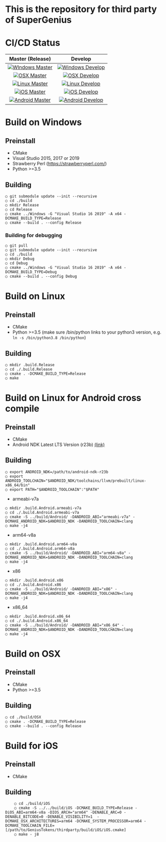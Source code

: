 This is the repository for third party of SuperGenius
===================================

# CI/CD Status
|                                                                                                Master (Release)                                                                                                 | Develop  |
|:---------------------------------------------------------------------------------------------------------------------------------------------------------------------------------------------------------------:|:-------------:|
| [![WIndows Master](https://github.com/GeniusVentures/thirdparty/actions/workflows/Windows-cmake.yml/badge.svg?branch=master)](https://github.com/GeniusVentures/thirdparty/actions/workflows/Windows-cmake.yml) |[![Windows Develop](https://github.com/GeniusVentures/thirdparty/actions/workflows/Windows-cmake.yml/badge.svg?branch=develop)](https://github.com/GeniusVentures/thirdparty/actions/workflows/Windows-cmake.yml)
|       [![OSX Master](https://github.com/GeniusVentures/thirdparty/actions/workflows/OSX-cmake.yml/badge.svg?branch=master)](https://github.com/GeniusVentures/thirdparty/actions/workflows/OSX-cmake.yml)       |[![OSX Develop](https://github.com/GeniusVentures/thirdparty/actions/workflows/OSX-cmake.yml/badge.svg?branch=develop)](https://github.com/GeniusVentures/thirdparty/actions/workflows/OSX-cmake.yml)
|    [![Linux Master](https://github.com/GeniusVentures/thirdparty/actions/workflows/Linux-cmake.yml/badge.svg?branch=master)](https://github.com/GeniusVentures/thirdparty/actions/workflows/Linux-cmake.yml)    |[![Linux Develop](https://github.com/GeniusVentures/thirdparty/actions/workflows/Linux-cmake.yml/badge.svg?branch=develop)](https://github.com/GeniusVentures/thirdparty/actions/workflows/Linux-cmake.yml)
|       [![iOS Master](https://github.com/GeniusVentures/thirdparty/actions/workflows/iOS-cmake.yml/badge.svg?branch=master)](https://github.com/GeniusVentures/thirdparty/actions/workflows/iOS-cmake.yml)       |[![iOS Develop](https://github.com/GeniusVentures/thirdparty/actions/workflows/iOS-cmake.yml/badge.svg?branch=develop)](https://github.com/GeniusVentures/thirdparty/actions/workflows/iOS-cmake.yml)
| [![Android Master](https://github.com/GeniusVentures/thirdparty/actions/workflows/Andorid-cmake.yml/badge.svg?branch=master)](https://github.com/GeniusVentures/thirdparty/actions/workflows/Android-cmake.yml) |[![Android Develop](https://github.com/GeniusVentures/thirdparty/actions/workflows/Android-cmake.yml/badge.svg?branch=develop)](https://github.com/GeniusVentures/thirdparty/actions/workflows/Android-cmake.yml)


# Build on Windows

## Preinstall
- CMake
- Visual Studio 2015, 2017 or 2019
- Strawberry Perl (https://strawberryperl.com/)
- Python >=3.5
## Building
    ○ git submodule update --init --recursive
    ○ cd ./build
    ○ mkdir Release
    ○ cd Release
    ○ cmake ../Windows -G "Visual Studio 16 2019" -A x64 -DCMAKE_BUILD_TYPE=Release
    ○ cmake --build . --config Release

### Building for debugging
	○ git pull
	○ git submodule update --init --recursive
	○ cd ./build
	○ mkdir Debug
	○ cd Debug
	○ cmake ../Windows -G "Visual Studio 16 2019" -A x64 -DCMAKE_BUILD_TYPE=Debug
	○ cmake --build . --config Debug
# Build on Linux
## Preinstall
- CMake
- Python >=3.5 (make sure /bin/python links to your python3 version, e.g. `ln -s /bin/python3.8 /bin/python`)
## Building
	○ mkdir .build.Release
	○ cd ./.build.Release
	○ cmake . -DCMAKE_BUILD_TYPE=Release
	○ make
# Build on Linux for Android cross compile
## Preinstall
- CMake
- Android NDK Latest LTS Version (r23b) [(link)](https://developer.android.com/ndk/downloads#lts-downloads)
## Building
	○ export ANDROID_NDK=/path/to/android-ndk-r23b
	○ export ANDROID_TOOLCHAIN="$ANDROID_NDK/toolchains/llvm/prebuilt/linux-x86_64/bin"
	○ export PATH="$ANDROID_TOOLCHAIN":"$PATH"
* armeabi-v7a
```
○ mkdir .build.Android.armeabi-v7a
○ cd ./.build.Android.armeabi-v7a
○ cmake -S ../build/Android/ -DANDROID_ABI="armeabi-v7a" -DCMAKE_ANDROID_NDK=$ANDROID_NDK -DANDROID_TOOLCHAIN=clang
○ make -j4
```
* arm64-v8a
```
○ mkdir .build.Android.arm64-v8a
○ cd ./.build.Android.arm64-v8a
○ cmake -S ../build/Android/ -DANDROID_ABI="arm64-v8a" -DCMAKE_ANDROID_NDK=$ANDROID_NDK -DANDROID_TOOLCHAIN=clang
○ make -j4
```
* x86
```
○ mkdir .build.Android.x86
○ cd ./.build.Android.x86
○ cmake -S ../build/Android/ -DANDROID_ABI="x86" -DCMAKE_ANDROID_NDK=$ANDROID_NDK -DANDROID_TOOLCHAIN=clang
○ make -j4
```
* x86_64
```
○ mkdir .build.Android.x86_64
○ cd ./.build.Android.x86_64
○ cmake -S ../build/Android/ -DANDROID_ABI="x86_64" -DCMAKE_ANDROID_NDK=$ANDROID_NDK -DANDROID_TOOLCHAIN=clang
○ make -j4
```
# Build on OSX
## Preinstall
   - CMake    
   - Python >=3.5
 ## Building
    ○ cd ./build/OSX
    ○ cmake . -DCMAKE_BUILD_TYPE=Release
    ○ cmake --build . --config Release

# Build for iOS
## Preinstall
  - CMake

## Building
```
    ○ cd ./build/iOS
    ○ cmake -S ../../build/iOS -DCMAKE_BUILD_TYPE=Release -DiOS_ABI=arm64-v8a -DIOS_ARCH="arm64" -DENABLE_ARC=0 -DENABLE_BITCODE=0 -DENABLE_VISIBILITY=1  -DCMAKE_OSX_ARCHITECTURES=arm64 -DCMAKE_SYSTEM_PROCESSOR=arm64 -DCMAKE_TOOLCHAIN_FILE=[/path/to/GeniusTokens/thirdparty/build/iOS/iOS.cmake]
    ○ make - j8
```
